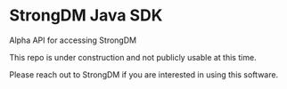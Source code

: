 # StrongDM Java SDK

Alpha API for accessing StrongDM

This repo is under construction and not publicly usable at this time. 

Please reach out to StrongDM if you are interested in using this software.